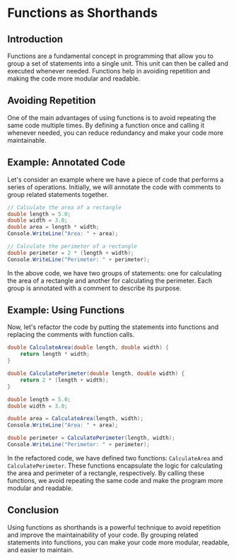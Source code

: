# Functions as Shorthands

## Introduction
Functions are a fundamental concept in programming that allow you to group a set of statements into a single unit. This unit can then be called and executed whenever needed. Functions help in avoiding repetition and making the code more modular and readable.

## Avoiding Repetition
One of the main advantages of using functions is to avoid repeating the same code multiple times. By defining a function once and calling it whenever needed, you can reduce redundancy and make your code more maintainable.

## Example: Annotated Code
Let's consider an example where we have a piece of code that performs a series of operations. Initially, we will annotate the code with comments to group related statements together.

```csharp
// Calculate the area of a rectangle
double length = 5.0;
double width = 3.0;
double area = length * width;
Console.WriteLine("Area: " + area);

// Calculate the perimeter of a rectangle
double perimeter = 2 * (length + width);
Console.WriteLine("Perimeter: " + perimeter);
```

In the above code, we have two groups of statements: one for calculating the area of a rectangle and another for calculating the perimeter. Each group is annotated with a comment to describe its purpose.

## Example: Using Functions
Now, let's refactor the code by putting the statements into functions and replacing the comments with function calls.

```csharp
double CalculateArea(double length, double width) {
    return length * width;
}

double CalculatePerimeter(double length, double width) {
    return 2 * (length + width);
}

double length = 5.0;
double width = 3.0;

double area = CalculateArea(length, width);
Console.WriteLine("Area: " + area);

double perimeter = CalculatePerimeter(length, width);
Console.WriteLine("Perimeter: " + perimeter);
```

In the refactored code, we have defined two functions: `CalculateArea` and `CalculatePerimeter`. These functions encapsulate the logic for calculating the area and perimeter of a rectangle, respectively. By calling these functions, we avoid repeating the same code and make the program more modular and readable.

## Conclusion
Using functions as shorthands is a powerful technique to avoid repetition and improve the maintainability of your code. By grouping related statements into functions, you can make your code more modular, readable, and easier to maintain.
